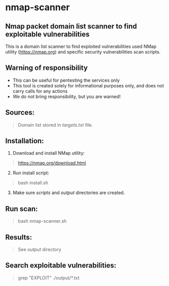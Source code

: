 # nmap-scanner
## Nmap packet domain list scanner to find exploitable vulnerabilities

This is a domain list scanner to find exploited vulnerabilities used NMap utility (https://nmap.org) and specific security vulnerabilities scan scripts.

## Warning of responsibility
- This can be useful for pentesting the services only
- This tool is created solely for informational purposes only, and does not carry calls for any actions
- We do not bring responsibility, but you are warned!

## Sources:
> Domain list stored in *targets.txt* file.

## Installation:

1. Download and install NMap utility:
> https://nmap.org/download.html

2. Run install script:
> bash install.sh

3. Make sure *scripts* and *output* directories are created.

## Run scan:

> bash nmap-scanner.sh

## Results:

> See *output* directory

## Search exploitable vulnerabilities:

> grep "EXPLOIT" ./output/*.txt
